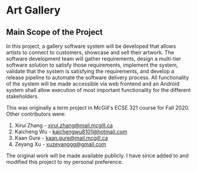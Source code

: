 # Art Gallery
## Main Scope of the Project
In this project, a gallery software system will be developed that allows artists to connect to customers, showcase and sell their artwork. The software development team will gather requirements, design a multi-tier software solution to satisfy those requirements, implement the system, validate that the system is satisfying the requirements, and develop a release pipeline to automate the software delivery process. 
All functionality of the system will be made accessible via web frontend and an Android system shall allow execution of most important functionality for the different stakeholders.

This was originally a term project in McGill's ECSE 321 course for Fall 2020. Other contributors were: 
1. Xirui Zhang - xirui.zhang@mail.mcgill.ca
2. Kaicheng Wu - kaichengwu8101@hotmail.com
3. Kaan Gure - kaan.gure@mail.mcgill.ca
4. Zeyang Xu - xuzeyanggg@gmail.com

The original work will be made available publicly. I have since added to and modified this project to my personal preference. 
